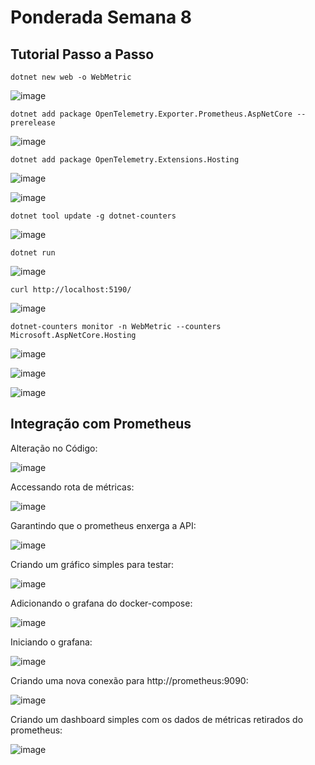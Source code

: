 # Ponderada Semana 8

## Tutorial Passo a Passo
```
dotnet new web -o WebMetric
```
![image](https://github.com/user-attachments/assets/6cceb9c3-a644-46f5-b685-04079e4b30b1)


```
dotnet add package OpenTelemetry.Exporter.Prometheus.AspNetCore --prerelease
```

![image](https://github.com/user-attachments/assets/eccf33c0-c12c-4398-8ccc-209c34c7c703)


```
dotnet add package OpenTelemetry.Extensions.Hosting
```

![image](https://github.com/user-attachments/assets/05153184-717e-4a42-96df-17916aa40e85)


![image](https://github.com/user-attachments/assets/543c5724-f9d8-4460-b751-b3595ae50988)


```
dotnet tool update -g dotnet-counters
```

![image](https://github.com/user-attachments/assets/e33e9d2f-d599-4fa9-9a55-623841a4087a)


```
dotnet run
```

![image](https://github.com/user-attachments/assets/9f2fb86f-ee5b-43c0-a762-5db92b463ca2)


```
curl http://localhost:5190/
```
![image](https://github.com/user-attachments/assets/54b9234e-e896-48a7-a0fe-8fd56d29801a)


```
dotnet-counters monitor -n WebMetric --counters Microsoft.AspNetCore.Hosting
```
![image](https://github.com/user-attachments/assets/61953950-24a4-4ece-ad9f-0ad127e11d3d)


![image](https://github.com/user-attachments/assets/93ef7a6b-3e65-4f19-9639-aee1e011b482)

![image](https://github.com/user-attachments/assets/36ccd76e-5ab1-4916-83e7-375f809fdd4e)


## Integração com Prometheus

Alteração no Código:

![image](https://github.com/user-attachments/assets/a0d63f3d-06a0-401f-b7b1-c2d3899a01d7)

Accessando rota de métricas:

![image](https://github.com/user-attachments/assets/71194eda-7c1f-4a90-9033-242fe58bbd53)

Garantindo que o prometheus enxerga a API:

![image](https://github.com/user-attachments/assets/f8e58ca7-66cf-442b-8cae-e1e2e3390ded)

Criando um gráfico simples para testar:

![image](https://github.com/user-attachments/assets/96c89729-12f7-4c20-a5f8-65b46db2ac3a)

Adicionando o grafana do docker-compose:

![image](https://github.com/user-attachments/assets/ce63cd00-8759-405a-bbe3-2c5b7dc9a423)


Iniciando o grafana:

![image](https://github.com/user-attachments/assets/9c178e46-9cb2-4e0c-a22f-48e8d5332dfd)

Criando uma nova conexão para http://prometheus:9090:

![image](https://github.com/user-attachments/assets/af17c270-df75-4f87-9823-921af9110cdc)

Criando um dashboard simples com os dados de métricas retirados do prometheus:

![image](https://github.com/user-attachments/assets/93e29f25-3938-4d54-b2f8-ce1ecd9b5333)





